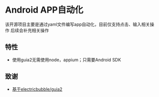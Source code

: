 
# Android APP自动化

该开源项目主要是通过yaml文件编写app自动化，目前仅支持点击、输入相关操作
后续会补充相关操作




## 特性

- 使用guia2无需使用node，appium；只需要Android SDK
## 致谢

 - [基于electricbubble/guia2](https://github.com/electricbubble/guia2)
